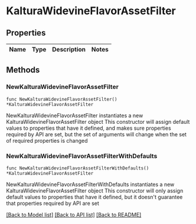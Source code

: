 # KalturaWidevineFlavorAssetFilter

## Properties

Name | Type | Description | Notes
------------ | ------------- | ------------- | -------------

## Methods

### NewKalturaWidevineFlavorAssetFilter

`func NewKalturaWidevineFlavorAssetFilter() *KalturaWidevineFlavorAssetFilter`

NewKalturaWidevineFlavorAssetFilter instantiates a new KalturaWidevineFlavorAssetFilter object
This constructor will assign default values to properties that have it defined,
and makes sure properties required by API are set, but the set of arguments
will change when the set of required properties is changed

### NewKalturaWidevineFlavorAssetFilterWithDefaults

`func NewKalturaWidevineFlavorAssetFilterWithDefaults() *KalturaWidevineFlavorAssetFilter`

NewKalturaWidevineFlavorAssetFilterWithDefaults instantiates a new KalturaWidevineFlavorAssetFilter object
This constructor will only assign default values to properties that have it defined,
but it doesn't guarantee that properties required by API are set


[[Back to Model list]](../README.md#documentation-for-models) [[Back to API list]](../README.md#documentation-for-api-endpoints) [[Back to README]](../README.md)


